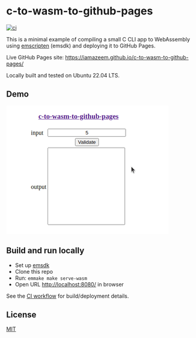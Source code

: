 # c-to-wasm-to-github-pages

[![ci](https://github.com/iamazeem/c-to-wasm-to-github-pages/actions/workflows/ci.yml/badge.svg)](https://github.com/iamazeem/c-to-wasm-to-github-pages/actions/workflows/ci.yml)

This is a minimal example of compiling a small C CLI app to WebAssembly using
[emscripten](https://emscripten.org/index.html) (emsdk) and deploying it to
GitHub Pages.

Live GitHub Pages site: <https://iamazeem.github.io/c-to-wasm-to-github-pages/>

Locally built and tested on Ubuntu 22.04 LTS.

## Demo

![demo](demo.gif)

## Build and run locally

- Set up [emsdk](https://emscripten.org/docs/getting_started/downloads.html)
- Clone this repo
- Run: `emmake make serve-wasm`
- Open URL <http://localhost:8080/> in browser

See the [CI workflow](.github/workflows/ci.yml) for build/deployment details.

## License

[MIT](LICENSE)
